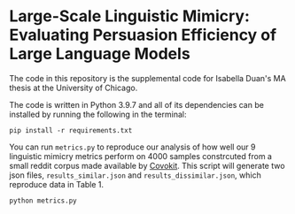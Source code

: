 # Large-Scale Linguistic Mimicry: Evaluating Persuasion Efficiency of Large Language Models

The code in this repository is the supplemental code for Isabella Duan's MA thesis at the University of Chicago.

The code is written in Python 3.9.7 and all of its dependencies can be installed by running the following in the terminal:

```
pip install -r requirements.txt
```

You can run `metrics.py` to reproduce our analysis of how well our 9 linguistic mimicry metrics perform on 4000 samples constrcuted from a small reddit corpus made available by [Covokit](https://convokit.cornell.edu/documentation/reddit-small.html#usage). This script will generate two json files,  `results_similar.json` and  `results_dissimilar.json`, which reproduce data in Table 1. 

```
python metrics.py
```
